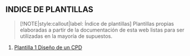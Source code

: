 ## INDICE DE PLANTILLAS  <!-- {docsify-ignore} -->

> [!NOTE|style:callout|label: Índice de plantillas]
> Plantillas propias elaboradas a partir de la documentación de esta web
> listas para ser utilizadas en la mayoría de supuestos.


1. [Plantilla 1 Diseño de un CPD](/plantillas/diseno-cpd.md)